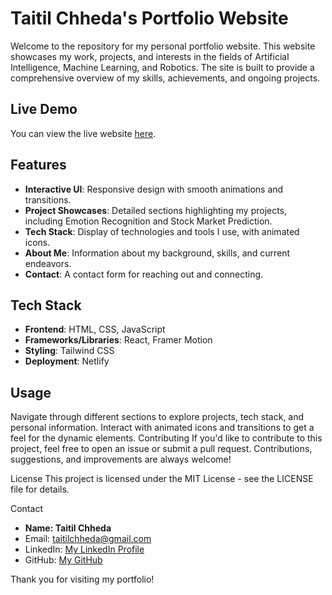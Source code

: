 # Taitil Chheda's Portfolio Website

Welcome to the repository for my personal portfolio website. This website showcases my work, projects, and interests in the fields of Artificial Intelligence, Machine Learning, and Robotics. The site is built to provide a comprehensive overview of my skills, achievements, and ongoing projects.

## Live Demo

You can view the live website [here](https://taitilchheda.netlify.app/).

## Features

- **Interactive UI**: Responsive design with smooth animations and transitions.
- **Project Showcases**: Detailed sections highlighting my projects, including Emotion Recognition and Stock Market Prediction.
- **Tech Stack**: Display of technologies and tools I use, with animated icons.
- **About Me**: Information about my background, skills, and current endeavors.
- **Contact**: A contact form for reaching out and connecting.

## Tech Stack

- **Frontend**: HTML, CSS, JavaScript
- **Frameworks/Libraries**: React, Framer Motion
- **Styling**: Tailwind CSS
- **Deployment**: Netlify

## Usage
Navigate through different sections to explore projects, tech stack, and personal information.
Interact with animated icons and transitions to get a feel for the dynamic elements.
Contributing
If you'd like to contribute to this project, feel free to open an issue or submit a pull request. Contributions, suggestions, and improvements are always welcome!

License
This project is licensed under the MIT License - see the LICENSE file for details.

Contact
- **Name: Taitil Chheda**
-  Email: taitilchheda@gmail.com 
- LinkedIn: [My LinkedIn Profile](https://www.linkedin.com/in/taitil-chheda/)
- GitHub: [My GitHub ](https://github.com/Taitilchheda)

Thank you for visiting my portfolio!
